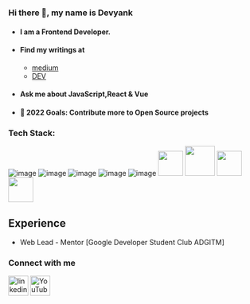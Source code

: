 ### Hi there 👋, my name is Devyank
- #### I am a Frontend Developer.
- #### Find my writings at 
  - [medium](https://medium.com/@devyanknagpal2002) 
  - [DEV](https://dev.to/devyank_nagpal_c746402a7c) 
- #### Ask me about JavaScript,React & Vue
- #### 🥅 2022 Goals: Contribute more to Open Source projects
 
### Tech Stack: 
![image](https://user-images.githubusercontent.com/78840243/153851342-5e0332ee-4945-4c67-ba15-1edf95294f63.png)
![image](https://user-images.githubusercontent.com/78840243/155849845-4b1d28fd-9281-4ad7-919a-77bed9c811fd.png)
![image](https://user-images.githubusercontent.com/78840243/153851158-7116fba8-e88d-46fb-a3d1-ec5d1b3e59ba.png)
![image](https://user-images.githubusercontent.com/78840243/153850490-1748b014-b9ae-49f4-affd-dcb0ccbc535c.png)
![image](https://user-images.githubusercontent.com/78840243/153850573-69680fcc-1a43-47fa-bd2d-35db2937f2ed.png)
<img src="https://cdn.jsdelivr.net/gh/devicons/devicon/icons/nodejs/nodejs-original.svg" height=50px width=50px />
<img src="https://cdn.jsdelivr.net/gh/devicons/devicon/icons/git/git-original-wordmark.svg" height=60px width=60px/>
<img src="https://cdn.jsdelivr.net/gh/devicons/devicon/icons/figma/figma-original.svg" height=50px width=50px  />
<img src="https://cdn.jsdelivr.net/gh/devicons/devicon/icons/bootstrap/bootstrap-plain-wordmark.svg" height=50px width=50px  />


## Experience
*  Web Lead - Mentor [Google Developer Student Club ADGITM]

 

### Connect with me
  [<img src='https://cdn.jsdelivr.net/npm/simple-icons@3.0.1/icons/linkedin.svg' alt='linkedin' height='40'>](https://www.linkedin.com/in/devyank-nagpal-58564a204/)  [<img src='https://cdn.jsdelivr.net/npm/simple-icons@3.0.1/icons/youtube.svg' alt='YouTube' height='40'>](https://www.youtube.com/channel/UCsRLQHLuJ-wLiKrld__ZJFg)  


